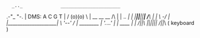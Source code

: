       _.._              ______________________
   .-"_  "-.           | DMS: A C G T       |
  / (o)(o)  \          |  __  __  __   /\   |
 |    ._.    |         | |__||__||__| /__\  |
 |  \  -/    |         |____________________|
  \  '--'  /                 |  ________  |
   '._.._.'                  | |  ____ | |
     /||\                    |_|_|____||_|
    /_||_\                    ( keyboard )
